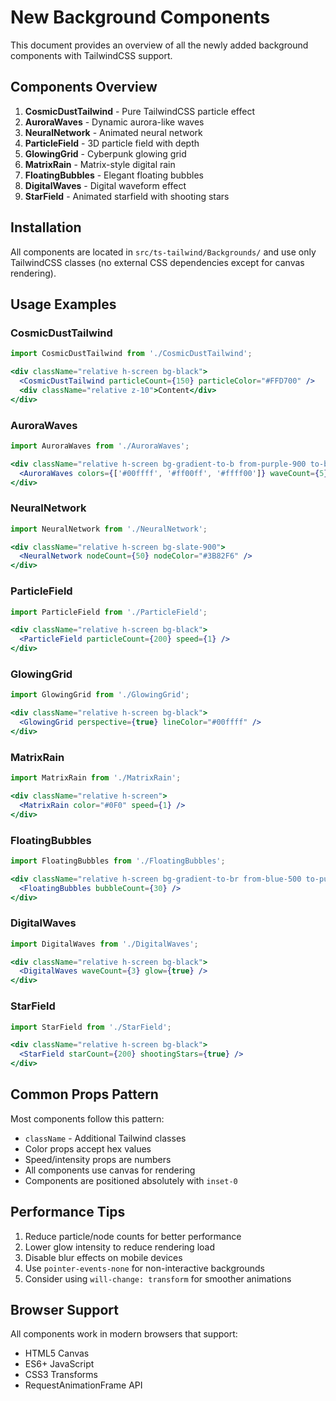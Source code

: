 # New Background Components

This document provides an overview of all the newly added background components with TailwindCSS support.

## Components Overview

1. **CosmicDustTailwind** - Pure TailwindCSS particle effect
2. **AuroraWaves** - Dynamic aurora-like waves
3. **NeuralNetwork** - Animated neural network
4. **ParticleField** - 3D particle field with depth
5. **GlowingGrid** - Cyberpunk glowing grid
6. **MatrixRain** - Matrix-style digital rain
7. **FloatingBubbles** - Elegant floating bubbles
8. **DigitalWaves** - Digital waveform effect
9. **StarField** - Animated starfield with shooting stars

## Installation

All components are located in `src/ts-tailwind/Backgrounds/` and use only TailwindCSS classes (no external CSS dependencies except for canvas rendering).

## Usage Examples

### CosmicDustTailwind
```jsx
import CosmicDustTailwind from './CosmicDustTailwind';

<div className="relative h-screen bg-black">
  <CosmicDustTailwind particleCount={150} particleColor="#FFD700" />
  <div className="relative z-10">Content</div>
</div>
```

### AuroraWaves
```jsx
import AuroraWaves from './AuroraWaves';

<div className="relative h-screen bg-gradient-to-b from-purple-900 to-black">
  <AuroraWaves colors={['#00ffff', '#ff00ff', '#ffff00']} waveCount={5} />
</div>
```

### NeuralNetwork
```jsx
import NeuralNetwork from './NeuralNetwork';

<div className="relative h-screen bg-slate-900">
  <NeuralNetwork nodeCount={50} nodeColor="#3B82F6" />
</div>
```

### ParticleField
```jsx
import ParticleField from './ParticleField';

<div className="relative h-screen bg-black">
  <ParticleField particleCount={200} speed={1} />
</div>
```

### GlowingGrid
```jsx
import GlowingGrid from './GlowingGrid';

<div className="relative h-screen bg-black">
  <GlowingGrid perspective={true} lineColor="#00ffff" />
</div>
```

### MatrixRain
```jsx
import MatrixRain from './MatrixRain';

<div className="relative h-screen">
  <MatrixRain color="#0F0" speed={1} />
</div>
```

### FloatingBubbles
```jsx
import FloatingBubbles from './FloatingBubbles';

<div className="relative h-screen bg-gradient-to-br from-blue-500 to-purple-600">
  <FloatingBubbles bubbleCount={30} />
</div>
```

### DigitalWaves
```jsx
import DigitalWaves from './DigitalWaves';

<div className="relative h-screen bg-black">
  <DigitalWaves waveCount={3} glow={true} />
</div>
```

### StarField
```jsx
import StarField from './StarField';

<div className="relative h-screen bg-black">
  <StarField starCount={200} shootingStars={true} />
</div>
```

## Common Props Pattern

Most components follow this pattern:
- `className` - Additional Tailwind classes
- Color props accept hex values
- Speed/intensity props are numbers
- All components use canvas for rendering
- Components are positioned absolutely with `inset-0`

## Performance Tips

1. Reduce particle/node counts for better performance
2. Lower glow intensity to reduce rendering load
3. Disable blur effects on mobile devices
4. Use `pointer-events-none` for non-interactive backgrounds
5. Consider using `will-change: transform` for smoother animations

## Browser Support

All components work in modern browsers that support:
- HTML5 Canvas
- ES6+ JavaScript
- CSS3 Transforms
- RequestAnimationFrame API
